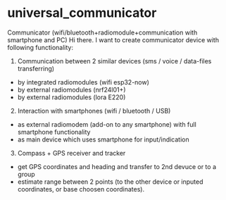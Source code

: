 # universal_communicator
Communicator (wifi/bluetooth+radiomodule+communication with smartphone and PC)
Hi there. I want to create communicator device with following functionality:
1) Communication between 2 similar devices (sms / voice / data-files transferring)
- by integrated radiomodules (wifi esp32-now)
- by external radiomodules (nrf24l01+)
- by external radiomodules (lora E220)
2) Interaction with smartphones (wifi / bluetooth / USB)
- as external radiomodem (add-on to any smartphone) with full smartphone functionality
- as main device which uses smartphone for input/indication
3) Compass + GPS receiver and tracker 
- get GPS coordinates and heading  and transfer to 2nd devuce or to a group
- estimate range between 2 points (to the other device or inputed coordinates, or base choosen coordinates). 

